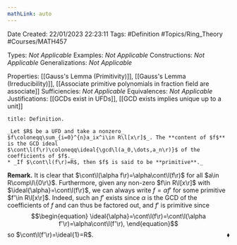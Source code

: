```yaml
---
mathLink: auto
---
```


<div class="topSpace"></div>

Date Created: 22/01/2023 22:23:11
Tags: #Definition #Topics/Ring_Theory #Courses/MATH457

Types: _Not Applicable_
Examples: _Not Applicable_
Constructions: _Not Applicable_
Generalizations: _Not Applicable_

Properties: [[Gauss's Lemma (Primitivity)]], [[Gauss's Lemma (Irreducibility)]], [[Associate primitive polynomials in fraction field are associate]]
Sufficiencies: _Not Applicable_
Equivalences: _Not Applicable_
Justifications: [[GCDs exist in UFDs]], [[GCD exists implies unique up to a unit]]

``` ad-Definition
title: Definition.

_Let $R$ be a UFD and take a nonzero_ $f\coloneqq\sum_{i=0}^{n}a_ix^i\in R\l[x\r]$_. The **content of $f$** is the GCD ideal $\cont\l(f\r)\coloneqq\ideal{\gcd\l(a_0,\dots,a_n\r)}$ of the coefficients of $f$._
* _If $\cont\l(f\r)=R$, then $f$ is said to be **primitive**._

```

**Remark.** It is clear that $\cont\l(\alpha f\r)=\alpha\cont\l(f\r)$ for all $a\in R\comp\l\{0\r\}$. Furthermore, given any non-zero $f\in R\l[x\r]$ with $\ideal{\alpha}=\cont\l(f\r)$, we can always write $f=\alpha f'$ for some primitive $f'\in R\l[x\r]$. Indeed, such an $f'$ exists since $\alpha$ is the GCD of the coefficients of $f$ and can thus be factored out, and $f'$ is primitive since
$$\begin{equation}
    \ideal{\alpha}=\cont\l(f\r)=\cont\l(\alpha f'\r)=\alpha\cont\l(f'\r),
\end{equation}$$
so $\cont\l(f'\r)=\ideal{1}=R$.<span style="float:right;">$\blacklozenge$</span>
